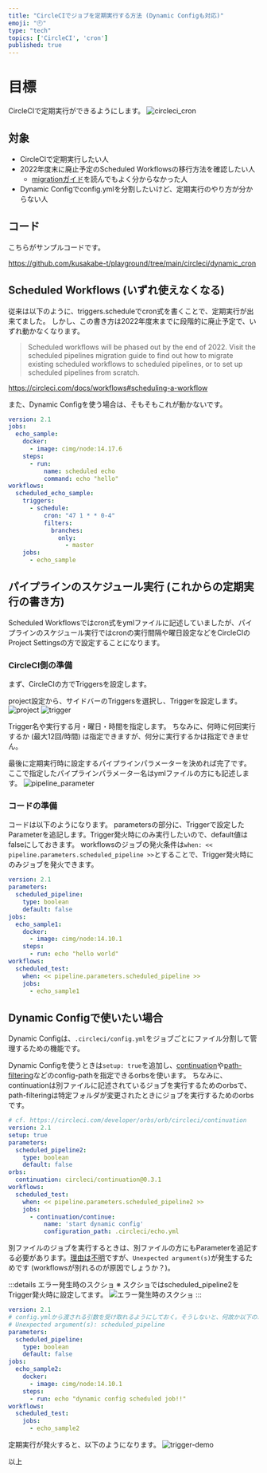```yaml
---
title: "CircleCIでジョブを定期実行する方法 (Dynamic Configも対応)"
emoji: "🕘"
type: "tech"
topics: ['CircleCI', 'cron']
published: true
---
```


# 目標
CircleCIで定期実行ができるようにします。
![circleci_cron](https://storage.googleapis.com/zenn-user-upload/6d1a183e7037-20220919.png)

## 対象
- CircleCIで定期実行したい人
- 2022年度末に廃止予定のScheduled Workflowsの移行方法を確認したい人 
  - [migrationガイド](https://circleci.com/docs/ja/scheduled-pipelines)を読んでもよく分からなかった人
- Dynamic Configでconfig.ymlを分割したいけど、定期実行のやり方が分からない人

## コード
こちらがサンプルコードです。

https://github.com/kusakabe-t/playground/tree/main/circleci/dynamic_cron

## Scheduled Workflows (いずれ使えなくなる)
従来は以下のように、triggers.scheduleでcron式を書くことで、定期実行が出来てました。
しかし、この書き方は2022年度末までに段階的に廃止予定で、いずれ動かなくなります。

> Scheduled workflows will be phased out by the end of 2022. Visit the scheduled pipelines migration guide to find out how to migrate existing scheduled workflows to scheduled pipelines, or to set up scheduled pipelines from scratch.

https://circleci.com/docs/workflows#scheduling-a-workflow

また、Dynamic Configを使う場合は、そもそもこれが動かないです。

```yml:.circleci/config.yml
version: 2.1
jobs:
  echo_sample:
    docker:
      - image: cimg/node:14.17.6
    steps:
      - run:
          name: scheduled echo
          command: echo "hello"
workflows:
  scheduled_echo_sample:
    triggers:
      - schedule:
          cron: "47 1 * * 0-4"
          filters:
            branches:
              only:
                - master
    jobs:
      - echo_sample
```

## パイプラインのスケジュール実行 (これからの定期実行の書き方)
Scheduled Workflowsではcron式をymlファイルに記述していましたが、パイプラインのスケジュール実行ではcronの実行間隔や曜日設定などをCircleCIのProject Settingsの方で設定することになります。

### CircleCI側の準備
まず、CircleCIの方でTriggersを設定します。

project設定から、サイドバーのTriggersを選択し、Triggerを設定します。
![project](https://storage.googleapis.com/zenn-user-upload/1764043747a9-20220919.png)
![trigger](https://storage.googleapis.com/zenn-user-upload/9302363a9632-20220919.png)

Trigger名や実行する月・曜日・時間を指定します。
ちなみに、何時に何回実行するか (最大12回/時間) は指定できますが、何分に実行するかは指定できません。

最後に定期実行時に設定するパイプラインパラメーターを決めれば完了です。
ここで指定したパイプラインパラメーター名はymlファイルの方にも記述します。
![pipeline_parameter](https://storage.googleapis.com/zenn-user-upload/cb3a354574c3-20220919.png)

### コードの準備
コードは以下のようになります。
parametersの部分に、Triggerで設定したParameterを追記します。Trigger発火時にのみ実行したいので、default値はfalseにしておきます。
workflowsのジョブの発火条件は`when: << pipeline.parameters.scheduled_pipeline >>`とすることで、Trigger発火時にのみジョブを発火できます。

```yml:.circleci/config.yml
version: 2.1
parameters:
  scheduled_pipeline:
    type: boolean
    default: false
jobs:
  echo_sample1:
    docker:
      - image: cimg/node:14.10.1
    steps:
      - run: echo "hello world"
workflows:
  scheduled_test:
    when: << pipeline.parameters.scheduled_pipeline >>
    jobs:
      - echo_sample1
```

## Dynamic Configで使いたい場合
Dynamic Configは、`.circleci/config.yml`をジョブごとにファイル分割して管理するための機能です。

Dynamic Configを使うときは`setup: true`を追加し、[continuation](https://circleci.com/developer/orbs/orb/circleci/continuation)や[path-filtering](https://circleci.com/developer/orbs/orb/circleci/path-filtering)などのconfig-pathを指定できるorbsを使います。
ちなみに、continuationは別ファイルに記述されているジョブを実行するためのorbsで、path-filteringは特定フォルダが変更されたときにジョブを実行するためのorbsです。

```yml:.circleci/config.yml
# cf. https://circleci.com/developer/orbs/orb/circleci/continuation
version: 2.1
setup: true
parameters:
  scheduled_pipeline2:
    type: boolean
    default: false
orbs:
  continuation: circleci/continuation@0.3.1
workflows:
  scheduled_test:
    when: << pipeline.parameters.scheduled_pipeline2 >>
    jobs:
      - continuation/continue:
          name: 'start dynamic config'
          configuration_path: .circleci/echo.yml
```

別ファイルのジョブを実行するときは、別ファイルの方にもParameterを追記する必要があります。[理由は不明](https://discuss.circleci.com/t/unexpected-argument-error-when-calling-continuation-pipeline/42355/4)ですが、`Unexpected argument(s)`が発生するためです (workflowsが別れるのが原因でしょうか？)。

:::details エラー発生時のスクショ
※ スクショではscheduled_pipeline2をTrigger発火時に設定してます。
![エラー発生時のスクショ](https://storage.googleapis.com/zenn-user-upload/b548ddc3ae7c-20220919.png)
:::

```yml:.circleci/echo.yml
version: 2.1
# config.ymlから渡される引数を受け取れるようにしておく。そうしないと、何故か以下のエラーが発生する
# Unexpected argument(s): scheduled_pipeline
parameters:
  scheduled_pipeline:
    type: boolean
    default: false
jobs:
  echo_sample2:
    docker:
      - image: cimg/node:14.10.1
    steps:
      - run: echo "dynamic config scheduled job!!"
workflows:
  scheduled_test:
    jobs:
      - echo_sample2
```

定期実行が発火すると、以下のようになります。
![trigger-demo](https://storage.googleapis.com/zenn-user-upload/4574b24cbcf1-20220919.png)

以上
